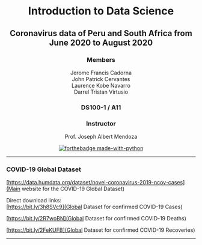 <div align = "center">

# Introduction to Data Science


## Coronavirus data of Peru and South Africa from June 2020 to August 2020


### Members
Jerome Francis Cadorna<br>
John Patrick Cervantes<br>
Laurence Kobe Navarro<br>
Darrel Tristan Virtusio<br>

### DS100-1 / A11

### Instructor
Prof. Joseph Albert Mendoza

[![forthebadge made-with-python](http://ForTheBadge.com/images/badges/made-with-python.svg)](https://www.python.org/)

___
<div align = "justify">
  
### COVID-19 Global Dataset

[https://data.humdata.org/dataset/novel-coronavirus-2019-ncov-cases](Main website for the COVID-19 Global Dataset) 
<br>

Direct download links: <br>
[https://bit.ly/3h8SVc9](Global Dataset for confirmed COVID-19 Cases) 
<br>

[https://bit.ly/2R7woBN](Global Dataset for confirmed COVID-19 Deaths) 
<br>

[https://bit.ly/2FeKUFB](Global Dataset for confirmed COVID-19 Recoveries)
<br>

___
